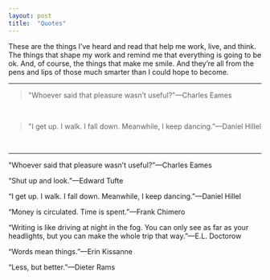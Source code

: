 ```yaml
---
layout: post
title:  "Quotes"
---
```

<p style="text-align:left;">These are the things I’ve heard and read that help me work, live, and think. The things that shape my work and remind me that everything is going to be ok. And, of course, the things that make me smile. And they’re all from the pens and lips of those much smarter than I could hope to become.</p>

---

>"Whoever said that pleasure wasn’t useful?”—Charles Eames

&nbsp;

>"I get up. I walk. I fall down. Meanwhile, I keep dancing.”—Daniel Hillel

&nbsp;

<hr />
<p style="text-align:left;">"Whoever said that pleasure wasn’t useful?”—<span class="caps">Charles Eames</span></p>

<p style="text-align:left;">“Shut up and look.”—<span class="caps">Edward Tufte</span></p>

<p style="text-align:left;">“I get up. I walk. I fall down. Meanwhile, I keep dancing.”—<span class="caps">Daniel Hillel</span></p>

<p style="text-align:left;">“Money is circulated. Time is spent.”—<span class="caps">Frank Chimero</span></p>

<p style="text-align:left;">“Writing is like driving at night in the fog. You can only see as far as your headlights, but you can make the whole trip that way.”—<span class="caps">E.L. Doctorow</span></p>

<p style="text-align:left;">“Words mean things.”—<span class="caps">Erin Kissanne</span></p>

<p style="text-align:left;">“Less, but better.”—<span class="caps">Dieter Rams</span></p>
</div>
